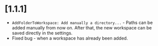 # [1.1.1]

- `AddFolderToWorkspace: Add manually a directory...` - Paths can be added manually from now on. After that, the new workspace can be saved directly in the settings.
- Fixed bug - when a workspace has already been added.